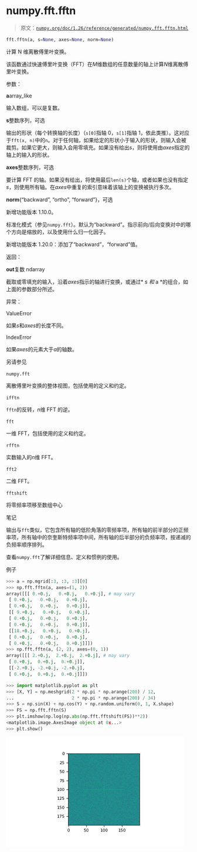 # numpy.fft.fftn

> 原文：[`numpy.org/doc/1.26/reference/generated/numpy.fft.fftn.html`](https://numpy.org/doc/1.26/reference/generated/numpy.fft.fftn.html)

```py
fft.fftn(a, s=None, axes=None, norm=None)
```

计算 N 维离散傅里叶变换。

该函数通过快速傅里叶变换（FFT）在*M*维数组的任意数量的轴上计算*N*维离散傅里叶变换。

参数：

**a**array_like

输入数组，可以是复数。

**s**整数序列，可选

输出的形状（每个转换轴的长度）（`s[0]`指轴 0，`s[1]`指轴 1，依此类推）。这对应于`fft(x, n)`中的`n`。对于任何轴，如果给定的形状小于输入的形状，则输入会被裁剪。如果它更大，则输入会用零填充。如果没有给出*s*，则将使用由*axes*指定的轴上的输入的形状。

**axes**整数序列，可选

要计算 FFT 的轴。如果没有给出，将使用最后`len(s)`个轴，或者如果也没有指定*s*，则使用所有轴。在*axes*中重复的索引意味着该轴上的变换被执行多次。

**norm**{“backward”, “ortho”, “forward”}，可选

新增功能版本 1.10.0。

标准化模式（参见`numpy.fft`）。默认为“backward”。指示前向/后向变换对中的哪个方向是缩放的，以及使用什么归一化因子。

新增功能版本 1.20.0：添加了“backward”，“forward”值。

返回：

**out**复数 ndarray

截取或零填充的输入，沿着*axes*指示的轴进行变换，或通过* s *和* a *的组合，如上面的参数部分所述。

异常：

ValueError

如果*s*和*axes*的长度不同。

IndexError

如果*axes*的元素大于*a*的轴数。

另请参见

`numpy.fft`

离散傅里叶变换的整体视图，包括使用的定义和约定。

`ifftn`

`fftn`的反转，*n*维 FFT 的逆。

`fft`

一维 FFT，包括使用的定义和约定。

`rfftn`

实数输入的*n*维 FFT。

`fft2`

二维 FFT。

`fftshift`

将零频率项移至数组中心

笔记

输出与`fft`类似，它包含所有轴的低阶角落的零频率项，所有轴的前半部分的正频率项，所有轴中的奈奎斯特频率项中间，所有轴的后半部分的负频率项，按递减的负频率顺序排列。

查看`numpy.fft`了解详细信息、定义和惯例的使用。

例子

```py
>>> a = np.mgrid[:3, :3, :3][0]
>>> np.fft.fftn(a, axes=(1, 2))
array([[[ 0.+0.j,   0.+0.j,   0.+0.j], # may vary
 [ 0.+0.j,   0.+0.j,   0.+0.j],
 [ 0.+0.j,   0.+0.j,   0.+0.j]],
 [[ 9.+0.j,   0.+0.j,   0.+0.j],
 [ 0.+0.j,   0.+0.j,   0.+0.j],
 [ 0.+0.j,   0.+0.j,   0.+0.j]],
 [[18.+0.j,   0.+0.j,   0.+0.j],
 [ 0.+0.j,   0.+0.j,   0.+0.j],
 [ 0.+0.j,   0.+0.j,   0.+0.j]]])
>>> np.fft.fftn(a, (2, 2), axes=(0, 1))
array([[[ 2.+0.j,  2.+0.j,  2.+0.j], # may vary
 [ 0.+0.j,  0.+0.j,  0.+0.j]],
 [[-2.+0.j, -2.+0.j, -2.+0.j],
 [ 0.+0.j,  0.+0.j,  0.+0.j]]]) 
```

```py
>>> import matplotlib.pyplot as plt
>>> [X, Y] = np.meshgrid(2 * np.pi * np.arange(200) / 12,
...                      2 * np.pi * np.arange(200) / 34)
>>> S = np.sin(X) + np.cos(Y) + np.random.uniform(0, 1, X.shape)
>>> FS = np.fft.fftn(S)
>>> plt.imshow(np.log(np.abs(np.fft.fftshift(FS))**2))
<matplotlib.image.AxesImage object at 0x...>
>>> plt.show() 
```

![../../_images/numpy-fft-fftn-1.png](img/adb13a1e2d94380384252a474a0c2be6.png)
